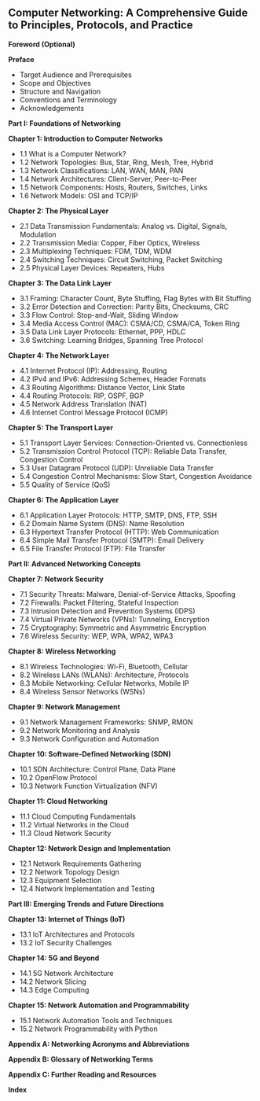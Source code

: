 ## Computer Networking: A Comprehensive Guide to Principles, Protocols, and Practice

**Foreword (Optional)**

**Preface**

*   Target Audience and Prerequisites
*   Scope and Objectives
*   Structure and Navigation
*   Conventions and Terminology
*   Acknowledgements

**Part I: Foundations of Networking**

**Chapter 1: Introduction to Computer Networks**

*   1.1 What is a Computer Network?
*   1.2 Network Topologies: Bus, Star, Ring, Mesh, Tree, Hybrid
*   1.3 Network Classifications: LAN, WAN, MAN, PAN
*   1.4 Network Architectures: Client-Server, Peer-to-Peer
*   1.5 Network Components: Hosts, Routers, Switches, Links
*   1.6 Network Models: OSI and TCP/IP

**Chapter 2: The Physical Layer**

*   2.1 Data Transmission Fundamentals: Analog vs. Digital, Signals, Modulation
*   2.2 Transmission Media: Copper, Fiber Optics, Wireless
*   2.3 Multiplexing Techniques: FDM, TDM, WDM
*   2.4 Switching Techniques: Circuit Switching, Packet Switching
*   2.5 Physical Layer Devices: Repeaters, Hubs

**Chapter 3: The Data Link Layer**

*   3.1 Framing: Character Count, Byte Stuffing, Flag Bytes with Bit Stuffing
*   3.2 Error Detection and Correction: Parity Bits, Checksums, CRC
*   3.3 Flow Control: Stop-and-Wait, Sliding Window
*   3.4 Media Access Control (MAC): CSMA/CD, CSMA/CA, Token Ring
*   3.5 Data Link Layer Protocols: Ethernet, PPP, HDLC
*   3.6 Switching: Learning Bridges, Spanning Tree Protocol

**Chapter 4: The Network Layer**

*   4.1 Internet Protocol (IP): Addressing, Routing
*   4.2 IPv4 and IPv6: Addressing Schemes, Header Formats
*   4.3 Routing Algorithms: Distance Vector, Link State
*   4.4 Routing Protocols: RIP, OSPF, BGP
*   4.5 Network Address Translation (NAT)
*   4.6 Internet Control Message Protocol (ICMP)

**Chapter 5: The Transport Layer**

*   5.1 Transport Layer Services: Connection-Oriented vs. Connectionless
*   5.2 Transmission Control Protocol (TCP): Reliable Data Transfer, Congestion Control
*   5.3 User Datagram Protocol (UDP): Unreliable Data Transfer
*   5.4 Congestion Control Mechanisms: Slow Start, Congestion Avoidance
*   5.5 Quality of Service (QoS)

**Chapter 6: The Application Layer**

*   6.1 Application Layer Protocols: HTTP, SMTP, DNS, FTP, SSH
*   6.2 Domain Name System (DNS): Name Resolution
*   6.3 Hypertext Transfer Protocol (HTTP): Web Communication
*   6.4 Simple Mail Transfer Protocol (SMTP): Email Delivery
*   6.5 File Transfer Protocol (FTP): File Transfer

**Part II: Advanced Networking Concepts**

**Chapter 7: Network Security**

*   7.1 Security Threats: Malware, Denial-of-Service Attacks, Spoofing
*   7.2 Firewalls: Packet Filtering, Stateful Inspection
*   7.3 Intrusion Detection and Prevention Systems (IDPS)
*   7.4 Virtual Private Networks (VPNs): Tunneling, Encryption
*   7.5 Cryptography: Symmetric and Asymmetric Encryption
*   7.6 Wireless Security: WEP, WPA, WPA2, WPA3

**Chapter 8: Wireless Networking**

*   8.1 Wireless Technologies: Wi-Fi, Bluetooth, Cellular
*   8.2 Wireless LANs (WLANs): Architecture, Protocols
*   8.3 Mobile Networking: Cellular Networks, Mobile IP
*   8.4 Wireless Sensor Networks (WSNs)

**Chapter 9: Network Management**

*   9.1 Network Management Frameworks: SNMP, RMON
*   9.2 Network Monitoring and Analysis
*   9.3 Network Configuration and Automation

**Chapter 10: Software-Defined Networking (SDN)**

*   10.1 SDN Architecture: Control Plane, Data Plane
*   10.2 OpenFlow Protocol
*   10.3 Network Function Virtualization (NFV)

**Chapter 11: Cloud Networking**

*   11.1 Cloud Computing Fundamentals
*   11.2 Virtual Networks in the Cloud
*   11.3 Cloud Network Security

**Chapter 12: Network Design and Implementation**

*   12.1 Network Requirements Gathering
*   12.2 Network Topology Design
*   12.3 Equipment Selection
*   12.4 Network Implementation and Testing

**Part III: Emerging Trends and Future Directions**

**Chapter 13: Internet of Things (IoT)**

*   13.1 IoT Architectures and Protocols
*   13.2 IoT Security Challenges

**Chapter 14: 5G and Beyond**

*   14.1 5G Network Architecture
*   14.2 Network Slicing
*   14.3 Edge Computing

**Chapter 15: Network Automation and Programmability**

*   15.1 Network Automation Tools and Techniques
*   15.2 Network Programmability with Python

**Appendix A: Networking Acronyms and Abbreviations**

**Appendix B: Glossary of Networking Terms**

**Appendix C: Further Reading and Resources**

**Index**
